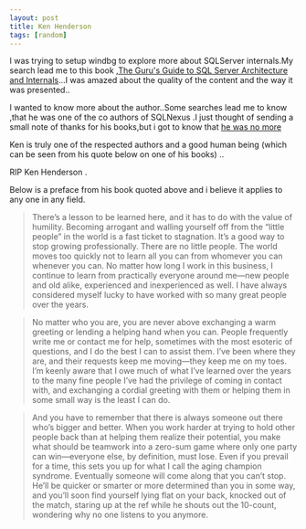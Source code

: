 ```yaml
---
layout: post
title: Ken Henderson
tags: [random]
---
```





I was trying to setup windbg to explore more about SQLServer internals.My search lead me to this book ,[The Guru's Guide to SQL Server Architecture and Internals](http://www.amazon.in/Gurus-Guide-Server-Architecture-Internals/dp/0201700476/ref=asap_bc?ie=UTF8)...I was amazed about the quality of the content
and the way it was presented..

I  wanted to know more about the author..Some searches lead me to know ,that he was one of the
co authors of SQLNexus .I just thought of sending a small note of thanks for his books,but i got  to know that [he was no more ](http://www.haidongji.com/2008/02/13/in-memory-of-ken-henderson/)

Ken is truly one of the respected authors and a good human being (which can be seen from his quote below on one of his books) ..

RIP Ken Henderson .

Below is a preface from his book quoted above and i believe it applies to any one in any field.

>There’s a lesson to be learned here, and it has to do with the value of humility. Becoming arrogant and walling yourself off from the “little people” in the world is a fast ticket to stagnation. It’s a good way to stop growing professionally. There are no little people. The world moves too quickly not to learn all you can from whomever you can whenever you can. No matter how long I work in this business, I continue to learn from practically everyone around me—new people and old alike, experienced and inexperienced as well. I have always considered myself lucky to have worked with so many great people over the years.

>No matter who you are, you are never above exchanging a warm greeting or lending a helping hand when you can. People frequently write me or contact me for help, sometimes with the most esoteric of questions, and I do the best I can to assist them. I’ve been where they are, and their requests keep me moving—they keep me on my toes. I’m keenly aware that I owe much of what I’ve learned over the years to the many fine people I’ve had the privilege of coming in contact with, and exchanging a cordial greeting with them or helping them in some small way is the least I can do.

>And you have to remember that there is always someone out there who’s bigger and better. When you work harder at trying to hold other people back than at helping them realize their potential, you make what should be teamwork into a zero-sum game where only one party can win—everyone else, by definition, must lose. Even if you prevail for a time, this sets you up for what I call the aging champion syndrome. Eventually someone will come along that you can’t stop. He’ll be quicker or smarter or more determined than you in some way, and you’ll soon find yourself lying flat on your back, knocked out of the match, staring up at the ref while he shouts out the 10-count, wondering why no one listens to you anymore.

<div class="alignleft">
     <script type="text/javascript">
       	amzn_assoc_ad_type = "banner";
	amzn_assoc_marketplace = "amazon";
	amzn_assoc_region = "US";
	amzn_assoc_placement = "assoc_banner_placement_default";
	amzn_assoc_campaigns = "electronics";
	amzn_assoc_banner_type = "rotating";
	amzn_assoc_p = "12";
	amzn_assoc_width = "300";
	amzn_assoc_height = "250";
	amzn_assoc_tracking_id = "sateeshmach-20";
	amzn_assoc_linkid = "92a87b838a9b76e65d39f7c21539ac16";
     </script>
     <script src="//z-na.amazon-adsystem.com/widgets/q?ServiceVersion=20070822&Operation=GetScript&ID=OneJS&WS=1"></script>
    </div>
